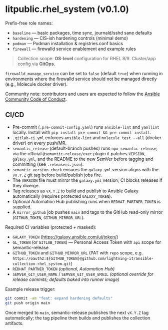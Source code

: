 # litpublic.rhel_system (v0.1.0)

Prefix-free role names:

- `baseline` — basic packages, time sync, journald/sshd sane defaults
- `hardening` — CIS-ish hardening controls (minimal demo)
- `podman` — Podman installation & registries.conf basics
- `firewall` — firewalld service enablement and example rules

> Collection scope: **OS-level** configuration for RHEL 8/9. Cluster/app config via **GitOps**.

`firewalld_manage_service` can be set to `false` (default `true`) when running in environments where the firewalld
service should not be managed directly (e.g., Molecule docker driver).

Community note: contributors and users are expected to follow the [Ansible Community Code of Conduct](CODE_OF_CONDUCT.md).

## CI/CD

- Pre-commit (`.pre-commit-config.yaml`) runs `ansible-lint` and `yamllint` locally. Install with `pip install pre-commit && pre-commit install`.
- `.gitlab-ci.yml` enforces `ansible-lint` and `molecule test --all` (docker driver) on every push/MR.
- `semantic_release` (default-branch pushes) runs `npx semantic-release`; via the official `@semantic-release/exec` plugin it patches `VERSION`, `galaxy.yml`, and the README to the new SemVer before tagging and committing (see `.releaserc.json`).
- `semantic_version_check` ensures the `galaxy.yml` version aligns with the `vX.Y.Z` git tag before build/publish jobs fire.
- The `VERSION` file must mirror the `galaxy.yml` version; CI blocks releases if they diverge.
- Tag releases as `vX.Y.Z` to build and publish to Ansible Galaxy automatically (requires protected `GALAXY_TOKEN`).
- Optional Automation Hub publishing runs when `REDHAT_PARTNER_TOKEN` is supplied.
- A `mirror_github` job pushes `main` and tags to the GitHub read-only mirror (`GITHUB_TOKEN`, `GITHUB_MIRROR_URL`).

Required CI variables (protected + masked):

- `GALAXY_TOKEN` (https://galaxy.ansible.com/ui/token/)
- `GL_TOKEN` (or `GITLAB_TOKEN`) — Personal Access Token with `api` scope for semantic-release
- `GITHUB_TOKEN` and `GITHUB_MIRROR_URL` (PAT with `repo` scope, e.g. `https://oauth2:${GITHUB_TOKEN}@github.com/lightning-it/ansible-collection-rhel_system.git`)
- `REDHAT_PARTNER_TOKEN` *(optional, Automation Hub)*
- `SEMVER_GIT_USER_NAME` / `SEMVER_GIT_USER_EMAIL` *(optional override for release commits; defaults baked into runner image)*

Example release trigger:

```bash
git commit -am "feat: expand hardening defaults"
git push origin main
```

Once merged to `main`, semantic-release publishes the next `vX.Y.Z` tag automatically; the tag pipeline then builds and publishes the collection artifacts.

